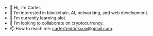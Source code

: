 - 👋 Hi, I’m Carter.
- 👀 I’m interested in blockchain, AI, networking, and web development.
- 🌱 I’m currently learning alot.
- 💞️ I’m looking to collaborate on cryptocurrency.
- 📫 How to reach me: carterfredrickson@gmail.com.

<!---
carte003/carte003 is a ✨ special ✨ repository because its `README.md` (this file) appears on your GitHub profile.
You can click the Preview link to take a look at your changes.
--->
